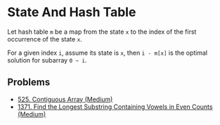 # State And Hash Table

Let hash table `m` be a map from the state `x` to the index of the first occurrence of the state `x`.

For a given index `i`, assume its state is `x`, then `i - m[x]` is the optimal solution for subarray `0 ~ i`.

## Problems

* [525. Contiguous Array \(Medium\)](https://leetcode.com/problems/contiguous-array/)
* [1371. Find the Longest Substring Containing Vowels in Even Counts \(Medium\)](https://leetcode.com/problems/find-the-longest-substring-containing-vowels-in-even-counts/)

